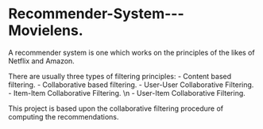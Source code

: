 # Recommender-System---Movielens.
 

A recommender system is one which works on the principles of the likes of Netflix and Amazon. 

There are usually three types of filtering principles:
          - Content based filtering.
          - Collaborative based filtering.
                  - User-User Collaborative Filtering. 
                  - Item-Item Collaborative Filtering. \n
                  - User-Item Collaborative Filtering. 
                  
This project is based upon the collaborative filtering procedure of computing the recommendations. 
